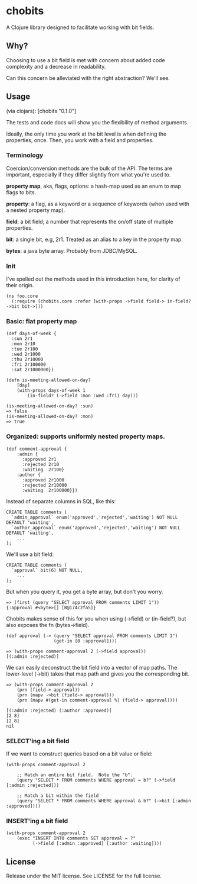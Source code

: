 # chobits

A Clojure library designed to facilitate working with bit fields.

## Why?

Choosing to use a bit field is met with concern about added code complexity and a decrease in readability.

Can this concern be alleviated with the right abstraction?  We'll see.

## Usage

(via clojars): [chobits "0.1.0"]

The tests and code docs will show you the flexibility of method arguments.

Ideally, the only time you work at the bit level is when defining the properties, once.  Then, you work with a field and properties.

### Terminology

Coercion/conversion methods are the bulk of the API.  The terms are important, especially if they differ slightly from what you're used to.

__property map__, aka, flags, options: a hash-map used as an enum to map flags to bits.

__property__: a flag, as a keyword or a sequence of keywords (when used with a nested property map).

__field__: a bit field; a number that represents the on/off state of multiple properties.

__bit__: a single bit, e.g, 2r1.  Treated as an alias to a key in the property map.

__bytes__: a java byte array.  Probably from JDBC/MySQL.

### Init
I've spelled out the methods used in this introduction here, for clarity of their origin.
```
(ns foo.core
  (:require [chobits.core :refer [with-props ->field field-> in-field? ->bit bit->]))
```
### Basic: flat property map
```
(def days-of-week {
  :sun 2r1
  :mon 2r10
  :tue 2r100
  :wed 2r1000
  :thu 2r10000
  :fri 2r100000
  :sat 2r1000000})

(defn is-meeting-allowed-on-day?
    [day]
    (with-props days-of-week 1
        (in-field? (->field :mon :wed :fri) day)))

(is-meeting-allowed-on-day? :sun)
=> false
(is-meeting-allowed-on-day? :mon)
=> true
```
### Organized: supports __uniformly__ nested property maps.
```
(def comment-approval {
    :admin {
      :approved 2r1
      :rejected 2r10
      :waiting  2r100}
    :author {
      :approved 2r1000
      :rejected 2r10000
      :waiting  2r100000}})
```
Instead of separate columns in SQL, like this:
```
CREATE TABLE comments (
  `admin_approval` enum('approved','rejected','waiting') NOT NULL DEFAULT 'waiting',
  `author_approval` enum('approved','rejected','waiting') NOT NULL DEFAULT 'waiting',
    ...
);
```
We'll use a bit field:
```
CREATE TABLE comments (
  `approval` bit(6) NOT NULL,
    ...
);
```
But when you query it, you get a byte array, but don't you worry.
```
=> (first (query "SELECT approval FROM comments LIMIT 1"))
{:approval #<byte>[] [B@174c2fa5]}
```
Chobits makes sense of this for you when using (->field) or (in-field?), but also exposes the fn (bytes->field).
```
(def approval (-> (query "SELECT approval FROM comments LIMIT 1")
                  (get-in [0 :approval])))

=> (with-props comment-approval 2 (->field approval))
[(:admin :rejected)]
```
We can easily deconstruct the bit field into a vector of map paths.  The lower-level (->bit) takes that map path and gives you the corresponding bit.
```
=> (with-props comment-approval 2
    (prn (field-> approval))
    (prn (mapv ->bit (field-> approval)))
    (prn (mapv #(get-in comment-approval %) (field-> approval))))

[(:admin :rejected) (:author :approved)]
[2 8]
[2 8]
nil
```
### SELECT'ing a bit field
If we want to construct queries based on a bit value or field:
```
(with-props comment-approval 2

    ;; Match an entire bit field.  Note the "b".
    (query "SELECT * FROM comments WHERE approval = b?" (->field [:admin :rejected]))

    ;; Match a bit within the field
    (query "SELECT * FROM comments WHERE approval & b?" (->bit [:admin :approved])))
```

### INSERT'ing a bit field
```
(with-props comment-approval 2
    (exec "INSERT INTO comments SET approval = ?"
          (->field [:admin :approved] [:author :waiting])))
```
## License

Release under the MIT license. See LICENSE for the full license.

